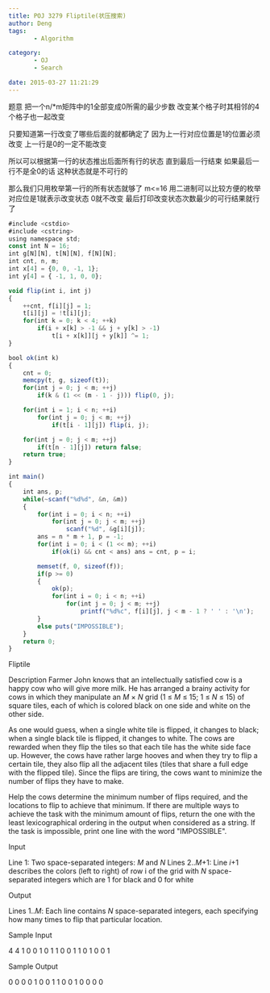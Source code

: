 ```yaml
---
title: POJ 3279 Fliptile(状压搜索)
author: Deng
tags: 
       - Algorithm

category: 
       - OJ
       - Search

date: 2015-03-27 11:21:29
---
```

题意 把一个n/*m矩阵中的1全部变成0所需的最少步数 改变某个格子时其相邻的4个格子也一起改变

只要知道第一行改变了哪些后面的就都确定了 因为上一行对应位置是1的位置必须改变 上一行是0的一定不能改变

所以可以根据第一行的状态推出后面所有行的状态 直到最后一行结束 如果最后一行不是全0的话 这种状态就是不可行的

那么我们只用枚举第一行的所有状态就够了 m<=16 用二进制可以比较方便的枚举 对应位是1就表示改变状态 0就不改变 最后打印改变状态次数最少的可行结果就行了

```js 
#include <cstdio>
#include <cstring>
using namespace std;
const int N = 16;
int g[N][N], t[N][N], f[N][N];
int cnt, n, m;
int x[4] = {0, 0, -1, 1};
int y[4] = { -1, 1, 0, 0};

void flip(int i, int j)
{
    ++cnt, f[i][j] = 1;
    t[i][j] = !t[i][j];
    for(int k = 0; k < 4; ++k)
        if(i + x[k] > -1 && j + y[k] > -1)
            t[i + x[k]][j + y[k]] ^= 1;
}

bool ok(int k)
{
    cnt = 0;
    memcpy(t, g, sizeof(t));
    for(int j = 0; j < m; ++j)
        if(k & (1 << (m - 1 - j))) flip(0, j);

    for(int i = 1; i < n; ++i)
        for(int j = 0; j < m; ++j)
            if(t[i - 1][j]) flip(i, j);

    for(int j = 0; j < m; ++j)
        if(t[n - 1][j]) return false;
    return true;
}

int main()
{
    int ans, p;
    while(~scanf("%d%d", &n, &m))
    {
        for(int i = 0; i < n; ++i)
            for(int j = 0; j < m; ++j)
                scanf("%d", &g[i][j]);
        ans = n * m + 1, p = -1;
        for(int i = 0; i < (1 << m); ++i)
            if(ok(i) && cnt < ans) ans = cnt, p = i;

        memset(f, 0, sizeof(f));
        if(p >= 0)
        {
            ok(p);
            for(int i = 0; i < n; ++i)
                for(int j = 0; j < m; ++j)
                    printf("%d%c", f[i][j], j < m - 1 ? ' ' : '\n');
        }
        else puts("IMPOSSIBLE");
    }
    return 0;
}
```

Fliptile

Description
Farmer John knows that an intellectually satisfied cow is a happy cow who will give more milk. He has arranged a brainy activity for cows in which they manipulate an *M* × *N* grid (1 ≤ *M* ≤ 15; 1 ≤ *N* ≤ 15) of square tiles, each of which is colored black on one side and white on the other side.

As one would guess, when a single white tile is flipped, it changes to black; when a single black tile is flipped, it changes to white. The cows are rewarded when they flip the tiles so that each tile has the white side face up. However, the cows have rather large hooves and when they try to flip a certain tile, they also flip all the adjacent tiles (tiles that share a full edge with the flipped tile). Since the flips are tiring, the cows want to minimize the number of flips they have to make.

Help the cows determine the minimum number of flips required, and the locations to flip to achieve that minimum. If there are multiple ways to achieve the task with the minimum amount of flips, return the one with the least lexicographical ordering in the output when considered as a string. If the task is impossible, print one line with the word "IMPOSSIBLE".

Input

Line 1: Two space-separated integers: *M* and *N*
Lines 2..*M*+1: Line *i*+1 describes the colors (left to right) of row i of the grid with *N* space-separated integers which are 1 for black and 0 for white

Output

Lines 1..*M*: Each line contains *N* space-separated integers, each specifying how many times to flip that particular location.

Sample Input

4 4 1 0 0 1 0 1 1 0 0 1 1 0 1 0 0 1

Sample Output

0 0 0 0 1 0 0 1 1 0 0 1 0 0 0 0
